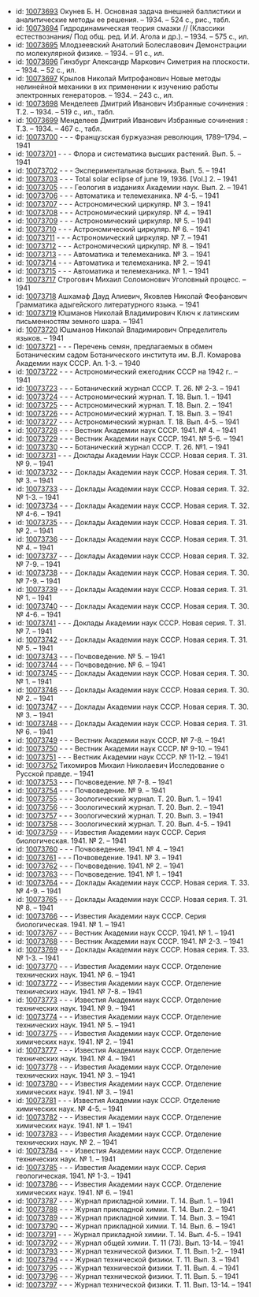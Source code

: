 <ul>
<li>id: <a href="http://books.e-heritage.ru/book/10073693">10073693</a>	Окунев Б. Н. Основная задача внешней баллистики и аналитические методы ее решения. – 1934. – 524 с., рис., табл.</li>
<li>id: <a href="http://books.e-heritage.ru/book/10073694">10073694</a>	Гидродинамическая теория смазки // (Классики естествознания/ Под общ. ред. И.И. Агола и др.). – 1934. – 575 с., ил.</li>
<li>id: <a href="http://books.e-heritage.ru/book/10073695">10073695</a>	Млодзеевский Анатолий Болеславович Демонстрации по молекулярной физике. – 1934. – 91 с., ил.</li>
<li>id: <a href="http://books.e-heritage.ru/book/10073696">10073696</a>	Гинзбург Александр Маркович Симетрия на плоскости. – 1934. – 52 с., ил.</li>
<li>id: <a href="http://books.e-heritage.ru/book/10073697">10073697</a>	Крылов Николай Митрофанович Новые методы нелинейной механики в их применении к изучению работы электронных генераторов. – 1934. – 243 с., ил.</li>
<li>id: <a href="http://books.e-heritage.ru/book/10073698">10073698</a>	Менделеев Дмитрий Иванович Избранные сочинения : Т.2. – 1934. – 519 с., ил., табл.</li>
<li>id: <a href="http://books.e-heritage.ru/book/10073699">10073699</a>	Менделеев Дмитрий Иванович Избранные сочинения : Т.3. – 1934. – 467 с., табл.</li>
<li>id: <a href="http://books.e-heritage.ru/book/10073700">10073700</a>	- - - Французская буржуазная революция, 1789–1794. – 1941</li>
<li>id: <a href="http://books.e-heritage.ru/book/10073701">10073701</a>	- - - Флора и систематика высших растений. Вып. 5. – 1941</li>
<li>id: <a href="http://books.e-heritage.ru/book/10073702">10073702</a>	- - - Экспериментальная ботаника. Вып. 5. – 1941</li>
<li>id: <a href="http://books.e-heritage.ru/book/10073703">10073703</a>	- - - Total solar eclipse of june 19, 1936. [Vol.] 2. – 1941</li>
<li>id: <a href="http://books.e-heritage.ru/book/10073705">10073705</a>	- - - Геология в изданиях Академии наук. Вып. 2. – 1941</li>
<li>id: <a href="http://books.e-heritage.ru/book/10073706">10073706</a>	- - - Автоматика и телемеханика. № 4-5. – 1941</li>
<li>id: <a href="http://books.e-heritage.ru/book/10073707">10073707</a>	- - - Астрономический циркуляр. № 3. – 1941</li>
<li>id: <a href="http://books.e-heritage.ru/book/10073708">10073708</a>	- - - Астрономический циркуляр. № 4. – 1941</li>
<li>id: <a href="http://books.e-heritage.ru/book/10073709">10073709</a>	- - - Астрономический циркуляр. № 5. – 1941</li>
<li>id: <a href="http://books.e-heritage.ru/book/10073710">10073710</a>	- - - Астрономический циркуляр. № 6. – 1941</li>
<li>id: <a href="http://books.e-heritage.ru/book/10073711">10073711</a>	- - - Астрономический циркуляр. № 7. – 1941</li>
<li>id: <a href="http://books.e-heritage.ru/book/10073712">10073712</a>	- - - Астрономический циркуляр. № 8. – 1941</li>
<li>id: <a href="http://books.e-heritage.ru/book/10073713">10073713</a>	- - - Автоматика и телемеханика. № 3. – 1941</li>
<li>id: <a href="http://books.e-heritage.ru/book/10073714">10073714</a>	- - - Автоматика и телемеханика. № 2. – 1941</li>
<li>id: <a href="http://books.e-heritage.ru/book/10073715">10073715</a>	- - - Автоматика и телемеханика. № 1. – 1941</li>
<li>id: <a href="http://books.e-heritage.ru/book/10073717">10073717</a>	Строгович Михаил Соломонович Уголовный процесс. – 1941</li>
<li>id: <a href="http://books.e-heritage.ru/book/10073718">10073718</a>	Ашхамаф Дауд Алиевич, Яковлев Николай Феофанович Грамматика адыгейского литературного языка. – 1941</li>
<li>id: <a href="http://books.e-heritage.ru/book/10073719">10073719</a>	Юшманов Николай Владимирович Ключ к латинским письменностям земного шара. – 1941</li>
<li>id: <a href="http://books.e-heritage.ru/book/10073720">10073720</a>	Юшманов Николай Владимирович Определитель языков. – 1941</li>
<li>id: <a href="http://books.e-heritage.ru/book/10073721">10073721</a>	- - - Перечень семян, предлагаемых в обмен Ботаническим садом Ботанического института им. В.Л. Комарова Академии наук СССР. Ал. 1-3. – 1940</li>
<li>id: <a href="http://books.e-heritage.ru/book/10073722">10073722</a>	- - - Астрономический ежегодник СССР на 1942 г.. – 1941</li>
<li>id: <a href="http://books.e-heritage.ru/book/10073723">10073723</a>	- - - Ботанический журнал СССР. Т. 26. № 2-3. – 1941</li>
<li>id: <a href="http://books.e-heritage.ru/book/10073724">10073724</a>	- - - Астрономический журнал. Т. 18. Вып. 1. – 1941</li>
<li>id: <a href="http://books.e-heritage.ru/book/10073725">10073725</a>	- - - Астрономический журнал. Т. 18. Вып. 2. – 1941</li>
<li>id: <a href="http://books.e-heritage.ru/book/10073726">10073726</a>	- - - Астрономический журнал. Т. 18. Вып. 3. – 1941</li>
<li>id: <a href="http://books.e-heritage.ru/book/10073727">10073727</a>	- - - Астрономический журнал. Т. 18. Вып. 4-5. – 1941</li>
<li>id: <a href="http://books.e-heritage.ru/book/10073728">10073728</a>	- - - Вестник Академии наук СССР. 1941. № 4. – 1941</li>
<li>id: <a href="http://books.e-heritage.ru/book/10073729">10073729</a>	- - - Вестник Академии наук СССР. 1941. № 5-6. – 1941</li>
<li>id: <a href="http://books.e-heritage.ru/book/10073730">10073730</a>	- - - Ботанический журнал СССР. Т. 26. №1. – 1941</li>
<li>id: <a href="http://books.e-heritage.ru/book/10073731">10073731</a>	- - - Доклады Академии Наук СССР. Новая серия. Т. 31. № 9. – 1941</li>
<li>id: <a href="http://books.e-heritage.ru/book/10073732">10073732</a>	- - - Доклады Академии наук СССР. Новая серия. Т. 31. № 3. – 1941</li>
<li>id: <a href="http://books.e-heritage.ru/book/10073733">10073733</a>	- - - Доклады Академии наук СССР. Новая серия. Т. 32. № 1-3. – 1941</li>
<li>id: <a href="http://books.e-heritage.ru/book/10073734">10073734</a>	- - - Доклады Академии наук СССР. Новая серия. Т. 32. № 4-6. – 1941</li>
<li>id: <a href="http://books.e-heritage.ru/book/10073735">10073735</a>	- - - Доклады Академии наук СССР. Новая серия. Т. 31. № 2. – 1941</li>
<li>id: <a href="http://books.e-heritage.ru/book/10073736">10073736</a>	- - - Доклады Академии наук СССР. Новая серия. Т. 31. № 4. – 1941</li>
<li>id: <a href="http://books.e-heritage.ru/book/10073737">10073737</a>	- - - Доклады Академии наук СССР. Новая серия. Т. 32. № 7-9. – 1941</li>
<li>id: <a href="http://books.e-heritage.ru/book/10073738">10073738</a>	- - - Доклады Академии наук СССР. Новая серия. Т. 30. № 7-9. – 1941</li>
<li>id: <a href="http://books.e-heritage.ru/book/10073739">10073739</a>	- - - Доклады Академии наук СССР. Новая серия. Т. 31. № 1. – 1941</li>
<li>id: <a href="http://books.e-heritage.ru/book/10073740">10073740</a>	- - - Доклады Академии наук СССР. Новая серия. Т. 30. № 4-6. – 1941</li>
<li>id: <a href="http://books.e-heritage.ru/book/10073741">10073741</a>	- - - Доклады Академии наук СССР. Новая серия. Т. 31. № 7. – 1941</li>
<li>id: <a href="http://books.e-heritage.ru/book/10073742">10073742</a>	- - - Доклады Академии наук СССР. Новая серия. Т. 31. № 5. – 1941</li>
<li>id: <a href="http://books.e-heritage.ru/book/10073743">10073743</a>	- - - Почвоведение. № 5. – 1941</li>
<li>id: <a href="http://books.e-heritage.ru/book/10073744">10073744</a>	- - - Почвоведение. № 6. – 1941</li>
<li>id: <a href="http://books.e-heritage.ru/book/10073745">10073745</a>	- - - Доклады Академии наук СССР. Новая серия. Т. 30. № 1. – 1941</li>
<li>id: <a href="http://books.e-heritage.ru/book/10073746">10073746</a>	- - - Доклады Академии наук СССР. Новая серия. Т. 30. № 2. – 1941</li>
<li>id: <a href="http://books.e-heritage.ru/book/10073747">10073747</a>	- - - Доклады Академии наук СССР. Новая серия. Т. 30. № 3. – 1941</li>
<li>id: <a href="http://books.e-heritage.ru/book/10073748">10073748</a>	- - - Доклады Академии наук СССР. Новая серия. Т. 31. № 6. – 1941</li>
<li>id: <a href="http://books.e-heritage.ru/book/10073749">10073749</a>	- - - Вестник Академии наук СССР. № 7-8. – 1941</li>
<li>id: <a href="http://books.e-heritage.ru/book/10073750">10073750</a>	- - - Вестник Академии наук СССР. № 9-10. – 1941</li>
<li>id: <a href="http://books.e-heritage.ru/book/10073751">10073751</a>	- - - Вестник Академии наук СССР. № 11-12. – 1941</li>
<li>id: <a href="http://books.e-heritage.ru/book/10073752">10073752</a>	Тихомиров Михаил Николаевич Исследование о Русской правде. – 1941</li>
<li>id: <a href="http://books.e-heritage.ru/book/10073753">10073753</a>	- - - Почвоведение. № 7-8. – 1941</li>
<li>id: <a href="http://books.e-heritage.ru/book/10073754">10073754</a>	- - - Почвоведение. № 9. – 1941</li>
<li>id: <a href="http://books.e-heritage.ru/book/10073755">10073755</a>	- - - Зоологический журнал. Т. 20. Вып. 1. – 1941</li>
<li>id: <a href="http://books.e-heritage.ru/book/10073756">10073756</a>	- - - Зоологический журнал. Т. 20. Вып. 2. – 1941</li>
<li>id: <a href="http://books.e-heritage.ru/book/10073757">10073757</a>	- - - Зоологический журнал. Т. 20. Вып. 3. – 1941</li>
<li>id: <a href="http://books.e-heritage.ru/book/10073758">10073758</a>	- - - Зоологический журнал. Т. 20. Вып. 4-5. – 1941</li>
<li>id: <a href="http://books.e-heritage.ru/book/10073759">10073759</a>	- - - Известия Академии наук СССР. Серия биологическая. 1941. № 2. – 1941</li>
<li>id: <a href="http://books.e-heritage.ru/book/10073760">10073760</a>	- - - Почвоведение. 1941. № 4. – 1941</li>
<li>id: <a href="http://books.e-heritage.ru/book/10073761">10073761</a>	- - - Почвоведение. 1941. № 3. – 1941</li>
<li>id: <a href="http://books.e-heritage.ru/book/10073762">10073762</a>	- - - Почвоведение. 1941. № 2. – 1941</li>
<li>id: <a href="http://books.e-heritage.ru/book/10073763">10073763</a>	- - - Почвоведение. 1941. № 1. – 1941</li>
<li>id: <a href="http://books.e-heritage.ru/book/10073764">10073764</a>	- - - Доклады Академии наук СССР. Новая серия. Т. 33. № 4-9. – 1941</li>
<li>id: <a href="http://books.e-heritage.ru/book/10073765">10073765</a>	- - - Доклады Академии наук СССР. Новая серия. Т. 31. № 8. – 1941</li>
<li>id: <a href="http://books.e-heritage.ru/book/10073766">10073766</a>	- - - Известия Академии наук СССР. Серия биологическая. 1941. № 1. – 1941</li>
<li>id: <a href="http://books.e-heritage.ru/book/10073767">10073767</a>	- - - Вестник Академии наук СССР. 1941. № 1. – 1941</li>
<li>id: <a href="http://books.e-heritage.ru/book/10073768">10073768</a>	- - - Вестник Академии наук СССР. 1941. № 2-3. – 1941</li>
<li>id: <a href="http://books.e-heritage.ru/book/10073769">10073769</a>	- - - Доклады Академии наук СССР. Новая серия. Т. 33. № 1-3. – 1941</li>
<li>id: <a href="http://books.e-heritage.ru/book/10073770">10073770</a>	- - - Известия Академии наук СССР. Отделение технических наук. 1941. № 6. – 1941</li>
<li>id: <a href="http://books.e-heritage.ru/book/10073772">10073772</a>	- - - Известия Академии наук СССР. Отделение технических наук. 1941. № 7-8. – 1941</li>
<li>id: <a href="http://books.e-heritage.ru/book/10073773">10073773</a>	- - - Известия Академии наук СССР. Отделение технических наук. 1941. № 9. – 1941</li>
<li>id: <a href="http://books.e-heritage.ru/book/10073774">10073774</a>	- - - Известия Академии наук СССР. Отделение технических наук. 1941. № 5. – 1941</li>
<li>id: <a href="http://books.e-heritage.ru/book/10073775">10073775</a>	- - - Известия Академии наук СССР. Отделение химических наук. 1941. № 2. – 1941</li>
<li>id: <a href="http://books.e-heritage.ru/book/10073777">10073777</a>	- - - Известия Академии наук СССР. Отделение технических наук. 1941. № 4. – 1941</li>
<li>id: <a href="http://books.e-heritage.ru/book/10073778">10073778</a>	- - - Известия Академии наук СССР. Отделение технических наук. 1941. № 3. – 1941</li>
<li>id: <a href="http://books.e-heritage.ru/book/10073780">10073780</a>	- - - Известия Академии наук СССР. Отделение химических наук. 1941. № 3. – 1941</li>
<li>id: <a href="http://books.e-heritage.ru/book/10073781">10073781</a>	- - - Известия Академии наук СССР. Отделение химических наук. № 4-5. – 1941</li>
<li>id: <a href="http://books.e-heritage.ru/book/10073782">10073782</a>	- - - Известия Академии наук СССР. Отделение химических наук. 1941. № 1. – 1941</li>
<li>id: <a href="http://books.e-heritage.ru/book/10073783">10073783</a>	- - - Известия Академии наук СССР. Отделение технических наук. № 2. – 1941</li>
<li>id: <a href="http://books.e-heritage.ru/book/10073784">10073784</a>	- - - Известия Академии наук СССР. Отделение технических наук. № 1. – 1941</li>
<li>id: <a href="http://books.e-heritage.ru/book/10073785">10073785</a>	- - - Известия Академии наук СССР. Серия геологическая. 1941. № 1-3. – 1941</li>
<li>id: <a href="http://books.e-heritage.ru/book/10073786">10073786</a>	- - - Известия Академии наук СССР. Отделение химических наук. 1941. № 6. – 1941</li>
<li>id: <a href="http://books.e-heritage.ru/book/10073787">10073787</a>	- - - Журнал прикладной химии. Т. 14. Вып. 1. – 1941</li>
<li>id: <a href="http://books.e-heritage.ru/book/10073788">10073788</a>	- - - Журнал прикладной химии. Т. 14. Вып. 2. – 1941</li>
<li>id: <a href="http://books.e-heritage.ru/book/10073789">10073789</a>	- - - Журнал прикладной химии. Т. 14. Вып. 3. – 1941</li>
<li>id: <a href="http://books.e-heritage.ru/book/10073790">10073790</a>	- - - Журнал прикладной химии. Т. 14. Вып. 6. – 1941</li>
<li>id: <a href="http://books.e-heritage.ru/book/10073791">10073791</a>	- - - Журнал прикладной химии. Т. 14. Вып. 4-5. – 1941</li>
<li>id: <a href="http://books.e-heritage.ru/book/10073792">10073792</a>	- - - Журнал общей химии. Т. 11 (73). Вып. 13-14. – 1941</li>
<li>id: <a href="http://books.e-heritage.ru/book/10073793">10073793</a>	- - - Журнал технической физики. Т. 11. Вып. 1-2. – 1941</li>
<li>id: <a href="http://books.e-heritage.ru/book/10073794">10073794</a>	- - - Журнал технической физики. Т. 11. Вып. 3. – 1941</li>
<li>id: <a href="http://books.e-heritage.ru/book/10073795">10073795</a>	- - - Журнал технической физики. Т. 11. Вып. 4. – 1941</li>
<li>id: <a href="http://books.e-heritage.ru/book/10073796">10073796</a>	- - - Журнал технической физики. Т. 11. Вып. 5. – 1941</li>
<li>id: <a href="http://books.e-heritage.ru/book/10073797">10073797</a>	- - - Журнал технической физики. Т. 11. Вып. 13-14. – 1941</li>
</ul>
